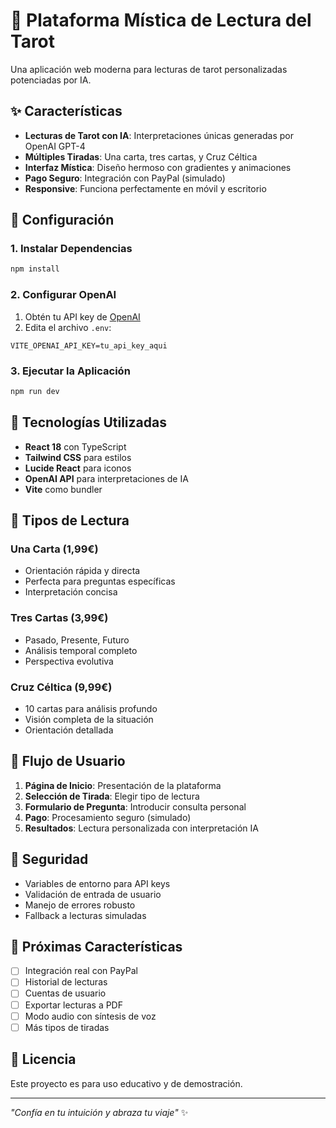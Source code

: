 # 🔮 Plataforma Mística de Lectura del Tarot

Una aplicación web moderna para lecturas de tarot personalizadas potenciadas por IA.

## ✨ Características

- **Lecturas de Tarot con IA**: Interpretaciones únicas generadas por OpenAI GPT-4
- **Múltiples Tiradas**: Una carta, tres cartas, y Cruz Céltica
- **Interfaz Mística**: Diseño hermoso con gradientes y animaciones
- **Pago Seguro**: Integración con PayPal (simulado)
- **Responsive**: Funciona perfectamente en móvil y escritorio

## 🚀 Configuración

### 1. Instalar Dependencias
```bash
npm install
```

### 2. Configurar OpenAI
1. Obtén tu API key de [OpenAI](https://platform.openai.com/api-keys)
2. Edita el archivo `.env`:
```env
VITE_OPENAI_API_KEY=tu_api_key_aqui
```

### 3. Ejecutar la Aplicación
```bash
npm run dev
```

## 🔧 Tecnologías Utilizadas

- **React 18** con TypeScript
- **Tailwind CSS** para estilos
- **Lucide React** para iconos
- **OpenAI API** para interpretaciones de IA
- **Vite** como bundler

## 📱 Tipos de Lectura

### Una Carta (1,99€)
- Orientación rápida y directa
- Perfecta para preguntas específicas
- Interpretación concisa

### Tres Cartas (3,99€)
- Pasado, Presente, Futuro
- Análisis temporal completo
- Perspectiva evolutiva

### Cruz Céltica (9,99€)
- 10 cartas para análisis profundo
- Visión completa de la situación
- Orientación detallada

## 🎯 Flujo de Usuario

1. **Página de Inicio**: Presentación de la plataforma
2. **Selección de Tirada**: Elegir tipo de lectura
3. **Formulario de Pregunta**: Introducir consulta personal
4. **Pago**: Procesamiento seguro (simulado)
5. **Resultados**: Lectura personalizada con interpretación IA

## 🔐 Seguridad

- Variables de entorno para API keys
- Validación de entrada de usuario
- Manejo de errores robusto
- Fallback a lecturas simuladas

## 🌟 Próximas Características

- [ ] Integración real con PayPal
- [ ] Historial de lecturas
- [ ] Cuentas de usuario
- [ ] Exportar lecturas a PDF
- [ ] Modo audio con síntesis de voz
- [ ] Más tipos de tiradas

## 📄 Licencia

Este proyecto es para uso educativo y de demostración.

---

*"Confía en tu intuición y abraza tu viaje"* ✨